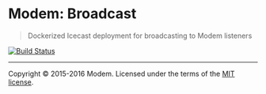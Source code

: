 # Modem: Broadcast

> Dockerized Icecast deployment for broadcasting to Modem listeners

[![Build Status](https://travis-ci.org/radiomodem/broadcast.svg)](https://travis-ci.org/radiomodem/broadcast)

---

Copyright &copy; 2015-2016 Modem. Licensed under the terms of the [MIT license](LICENSE.md).
